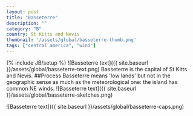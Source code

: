 ```yaml
---
layout: post
title: "Basseterre"
description: ""
category: "B"
country: St Kitts and Nevis
thumbnail: '/assets/global/basseterre-thumb.png'
tags: ["central america", "wind"]
---
```

{% include JB/setup %}
![Basseterre text]({{ site.baseurl }}/assets/global/basseterre-text.png)
Basseterre is the capital of St Kitts and Nevis.
##Process
Basseterre means 'low lands' but not in the geographic sense as much as the meteorological one: the island has common NE winds.
![Basseterre text]({{ site.baseurl }}/assets/global/basseterre-sketches.png)



![Basseterre text]({{ site.baseurl }}/assets/global/basseterre-caps.png)
